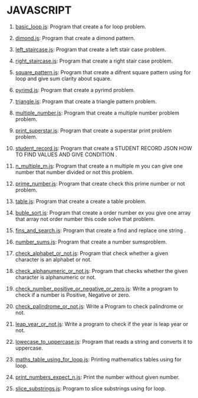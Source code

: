 # JAVASCRIPT
 
1. [basic_loop.js](basic%20problems/loop%20sums/basic_loop.js): Program that create a for loop problem.

2. [dimond.js](basic%20problems/loop%20sums/dimond.js): Program that create a dimond pattern.

3. [left_staircase.js](basic%20problems/loop%20sums/left_staircase.js): Program that create a left stair case problem.

4. [right_staircase.js](basic%20problems/loop%20sums/right_staircase.js): Program that create a right stair case problem.

5. [square_pattern.js](basic%20problems/loop%20sums/square_pattern.js): Program that create a difrent square pattern using for loop and give sum clarity about square.

6. [pyrimd.js](basic%20problems/loop%20sums/pyrimd.js): Program that create a pyrimd problem.

7. [triangle.js](basic%20problems/loop%20sums/triangle.js): Program that create a triangle pattern  problem.

8. [multiple_number.js](basic%20problems/super%20s%20problem/multiple_num.js): Program that create a multiple number problem problem.

9. [print_superstar.js](basic%20problems/super%20s%20problem/print_superstar.js): Program that create a superstar print problem problem.

10. [student_record.js](basic%20problems/JSON%20PRO/student_record.js): Program that create a STUDENT RECORD JSON HOW TO FIND VALUES AND GIVE CONDITION .

11. [n_multiple_m.js](basic%20problems/table/n_multiple_m.js): Program that create a n multiple m you can give one number that number divided or not this  problem.

12. [prime_number.js](basic%20problems/table/prime_number.js): Program that create check this prime number or not problem.

13. [table.js](basic%20problems/table/table.js): Program that create a create a table problem.

14. [buble_sort.js](class%20task/buble_sort.js): Program that create a order number ex you give one array that array not order number this code solve that problem.

15. [fins_and_search.js](class%20task/find_and_search.js): Program that create a find and replace one string .

16. [number_sums.js](class%20task/number_sums.js): Program that create a number sumsproblem.

17. [check_alphabet_or_not.js](12th%20standard%20logics/check_alphabet_or_not.js): Program that check whether a given character is an alphabet or not.

18. [check_alphanumeric_or_not.js](12th%20standard%20logics/check_alphabet_or_not.js): Program that checks whether the given character is alphanumeric or not.

19. [check_number_positive_or_negative_or_zero.js](12th%20standard%20logics/check_number_positive_or_negative_or_zero.js): Write a program to check if a number is Positive, Negative or zero.

20. [check_palindrome_or_not.js](12th%20standard%20logics/check_palindrome_or_not.js): Write a Program to check palindrome or not.

21. [leap_year_or_not.js](12th%20standard%20logics/leap_year_or_not.js): Write a program to check if the year is leap year or not.

22. [lowecase_to_uppercase.js](12th%20standard%20logics/lowecase_to_uppercase.js): Program that reads a string and converts it to uppercase.

23. [maths_table_using_for_loop.js](12th%20standard%20logics/maths_table_using_for_loop.js): Printing mathematics tables using for loop.

24. [print_numbers_expect_n.js](12th%20standard%20logics/print_numbers_expect_n.js): Print the number without given number.

25. [slice_substrings.js](12th%20standard%20logics/slice_substrings.js): Program to slice substrings using for loop.









